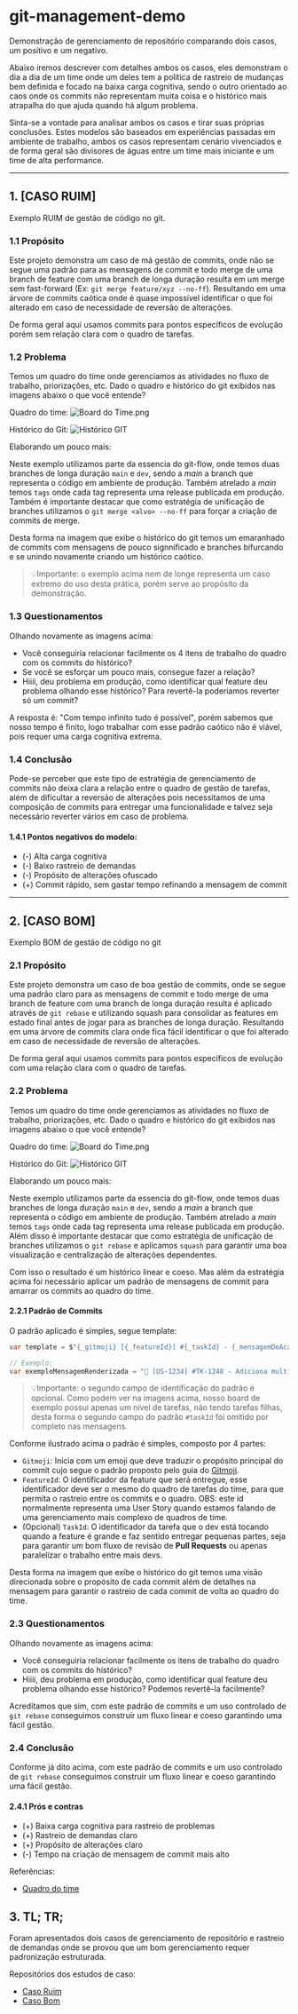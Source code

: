 # git-management-demo
Demonstração de gerenciamento de repositório comparando dois casos, um positivo e um negativo.

Abaixo iremos descrever com detalhes ambos os casos, eles demonstram o dia a dia de um time onde um deles tem a política de rastreio de mudanças bem definida e focado na baixa carga cognitiva, sendo o outro orientado ao caos onde os commits não representam muita coisa e o histórico mais atrapalha do que ajuda quando há algum problema.

Sinta-se a vontade para analisar ambos os casos e tirar suas próprias conclusões. Estes modelos são baseados em experiências passadas em ambiente de trabalho, ambos os casos representam cenário vivenciados e de forma geral são divisores de águas entre um time mais iniciante e um time de alta performance.

----------------------------

## 1. [CASO RUIM]
Exemplo RUIM de gestão de código no git.

### 1.1 Propósito

Este projeto demonstra um caso de má gestão de commits, onde não se segue uma padrão para as mensagens de commit e todo merge de uma branch de feature com uma branch de longa duração resulta em um merge sem fast-forward (Ex: `git merge feature/xyz --no-ff`).
Resultando em uma árvore de commits caótica onde é quase impossível identificar o que foi alterado em caso de necessidade de reversão de alterações.

De forma geral aqui usamos commits para pontos específicos de evolução porém sem relação clara com o quadro de tarefas.

### 1.2 Problema

Temos um quadro do time onde gerenciamos as atividades no fluxo de trabalho, priorizações, etc.
Dado o quadro e histórico do git exibidos nas imagens abaixo o que você entende?

Quadro do time:
![Board do Time.png](.docs/assets/board_view_bad_case.png)

Histórico do Git:
![Histórico GIT](.docs/assets/git_history_bad_case.png)

Elaborando um pouco mais:

Neste exemplo utilizamos parte da essencia do git-flow, onde temos duas branches de longa duração `main` e `dev`, sendo a _main_ a branch que representa o código em ambiente de produção.
Também atrelado a _main_ temos `tags` onde cada tag representa uma release publicada em produção.
Também é importante destacar que como estratégia de unificação de branches utilizamos o `git merge <alvo> --no-ff` para forçar a criação de commits de merge.

Desta forma na imagem que exibe o histórico do git temos um emaranhado de commits com mensagens de pouco signnificado e branches bifurcando e se unindo novamente criando um histórico caótico.
> 💡Importante: o exemplo acima nem de longe representa um caso extremo do uso desta prática, porém serve ao propósito da demonstração.

### 1.3 Questionamentos

Olhando novamente as imagens acima:
- Você conseguiria relacionar facilmente os 4 itens de trabalho do quadro com os commits do histórico?
- Se você se esforçar um pouco mais, consegue fazer a relação?
- Hiiii, deu problema em produção, como identificar qual feature deu problema olhando esse histórico? Para revertê-la poderíamos reverter só um commit?

A resposta é: "Com tempo infinito tudo é possível", porém sabemos que nosso tempo é finito, logo trabalhar com esse padrão caótico não é viável, pois requer uma carga cognitiva extrema.

### 1.4 Conclusão

Pode-se perceber que este tipo de estratégia de gerenciamento de commits não deixa clara a relação entre o quadro de gestão de tarefas, além de dificultar a reversão de alterações pois necessitamos de uma composição de commits para entregar uma funcionalidade e talvez seja necessário reverter vários em caso de problema.

#### 1.4.1 Pontos negativos do modelo:

- (-) Alta carga cognitiva
- (-) Baixo rastreio de demandas
- (-) Propósito de alterações ofuscado
- (+) Commit rápido, sem gastar tempo refinando a mensagem de commit

---


## 2. [CASO BOM]
Exemplo BOM de gestão de código no git


### 2.1 Propósito

Este projeto demonstra um caso de boa gestão de commits, onde se segue uma padrão claro para as mensagens de commit e todo merge de uma branch de feature com uma branch de longa duração resulta é aplicado através de `git rebase` e utilizando squash para consolidar as features em estado final antes de jogar para as branches de longa duração.
Resultando em uma árvore de commits clara onde fica fácil identificar o que foi alterado em caso de necessidade de reversão de alterações.

De forma geral aqui usamos commits para pontos específicos de evolução com uma relação clara com o quadro de tarefas.

### 2.2 Problema

Temos um quadro do time onde gerenciamos as atividades no fluxo de trabalho, priorizações, etc.
Dado o quadro e histórico do git exibidos nas imagens abaixo o que você entende?

Quadro do time:
![Board do Time.png](.docs/assets/board_view_good_case.png)

Histórico do Git:
![Histórico GIT](.docs/assets/git_history_good_case.png)

Elaborando um pouco mais:

Neste exemplo utilizamos parte da essencia do git-flow, onde temos duas branches de longa duração `main` e `dev`, sendo a _main_ a branch que representa o código em ambiente de produção.
Também atrelado a _main_ temos `tags` onde cada tag representa uma release publicada em produção.
Além disso é importante destacar que como estratégia de unificação de branches utilizamos o `git rebase` e aplicamos `squash` para garantir uma boa visualização e centralização de alterações dependentes.

Com isso o resultado é um histórico linear e coeso. Mas além da estratégia acima foi necessário aplicar um padrão de mensagens de commit para amarrar os commits ao quadro do time.

#### 2.2.1 Padrão de Commits

O padrão aplicado é simples, segue template:
```c#
var template = $"{_gitmoji} [{_featureId}] #{_taskId} - {_mensagemDeAcao}";

// Exemplo:
var exemploMensagemRenderizada = "🧵 [US-1234] #TK-1248 - Adiciona multi-threads para fluxo de processamento do KafkaConsumer";
```
> 💡Importante: o segundo campo de identificação do padrão é opcional. Como podem ver na imagens acima, nosso board de exemplo possui apenas um nível de tarefas, não tendo tarefas filhas, desta forma o segundo campo do padrão `#taskId` foi omitido por completo nas mensagens.

Conforme ilustrado acima o padrão é simples, composto por 4 partes:
- `Gitmoji`: Inicia com um emoji que deve traduzir o propósito principal do commit cujo segue o padrão proposto pelo guia do [Gitmoji](https://gitmoji.dev/).
- `FeatureId`: O identificador da feature que será entregue, esse identificador deve ser o mesmo do quadro de tarefas do time, para que permita o rastreio entre os commits e o quadro. OBS: este id normalmente representa uma User Story quando estamos falando de uma gerenciamento mais complexo de quadros de time.
- (Opcional) `TaskId`: O identificador da tarefa que o dev está tocando quando a feature é grande e faz sentido entregar pequenas partes, seja para garantir um bom fluxo de revisão de **Pull Requests** ou apenas paralelizar o trabalho entre mais devs.

Desta forma na imagem que exibe o histórico do git temos uma visão direcionada sobre o propósito de cada commit além de detalhes na mensagem para garantir o rastreio de cada commit de volta ao quadro do time.

### 2.3 Questionamentos

Olhando novamente as imagens acima:
- Você conseguiria relacionar facilmente os itens de trabalho do quadro com os commits do histórico?
- Hiiii, deu problema em produção, como identificar qual feature deu problema olhando esse histórico? Podemos revertê-la facilmente?

Acreditamos que sim, com este padrão de commits e um uso controlado de `git rebase` conseguimos construir um fluxo linear e coeso garantindo uma fácil gestão.

### 2.4 Conclusão

Conforme já dito acima, com este padrão de commits e um uso controlado de `git rebase` conseguimos construir um fluxo linear e coeso garantindo uma fácil gestão.

#### 2.4.1 Prós e contras

- (+) Baixa carga cognitiva para rastreio de problemas
- (+) Rastreio de demandas claro
- (+) Propósito de alterações claro
- (-) Tempo na criação de mensagem de commit mais alto

Referências:
- [Quadro do time](https://github.com/users/adrianokerber/projects/4/views/1)

## 3. TL; TR;

Foram apresentados dois casos de gerenciamento de repositório e rastreio de demandas onde se provou que um bom gerenciamento requer padronização estruturada. 

Repositórios dos estudos de caso:
- [Caso Ruim](https://github.com/adrianokerber/git-management-demo-bad-case)
- [Caso Bom](https://github.com/adrianokerber/git-management-demo-good-case)